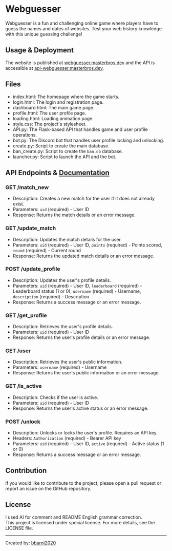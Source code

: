 # Webguesser

Webguesser is a fun and challenging online game where players have to guess the names and dates of websites. Test your web history knowledge with this unique guessing challenge!


## Usage & Deployment

The website is published at [webguesser.masterbros.dev](https://webguesser.masterbros.dev) and the API is accessible at [api-webguesser.masterbros.dev](https://api-webguesser.masterbros.dev).

## Files

- index.html: The homepage where the game starts.
- login.html: The login and registration page.
- dashboard.html: The main game page.
- profile.html: The user profile page.
- loading.html: Loading animation page.
- style.css: The project's stylesheet.
- API.py: The Flask-based API that handles game and user profile operations.
- bot.py: The Discord bot that handles user profile locking and unlocking.
- create.py: Script to create the main database.
- ban_create.py: Script to create the `ban.db` database.
- launcher.py: Script to launch the API and the bot.

## API Endpoints & [Documentation](https://webguesser.masterbros.dev/API/)

### GET /match_new
- Description: Creates a new match for the user if it does not already exist.
- Parameters: `uid` (required) - User ID
- Response: Returns the match details or an error message.

### GET /update_match
- Description: Updates the match details for the user.
- Parameters: `uid` (required) - User ID, `points` (required) - Points scored, `round` (required) - Current round
- Response: Returns the updated match details or an error message.

### POST /update_profile
- Description: Updates the user's profile details.
- Parameters: `uid` (required) - User ID, `leaderboard` (required) - Leaderboard status (1 or 0), `username` (required) - Username, `description` (required) - Description
- Response: Returns a success message or an error message.

### GET /get_profile
- Description: Retrieves the user's profile details.
- Parameters: `uid` (required) - User ID
- Response: Returns the user's profile details or an error message.

### GET /user
- Description: Retrieves the user's public information.
- Parameters: `username` (required) - Username
- Response: Returns the user's public information or an error message.

### GET /is_active
- Description: Checks if the user is active.
- Parameters: `uid` (required) - User ID
- Response: Returns the user's active status or an error message.

### POST /unlock
- Description: Unlocks or locks the user's profile. Requires an API key.
- Headers: `Authorization` (required) - Bearer API key
- Parameters: `uid` (required) - User ID, `active` (required) - Active status (1 or 0)
- Response: Returns a success message or an error message.

## Contribution

If you would like to contribute to the project, please open a pull request or report an issue on the GitHub repository.

## License


I used AI for comment and README English grammar correction.  
This project is licensed under special license. For more details, see the LICENSE file.

---

Created by: [bbarni2020](https://github.com/bbarni2020)
